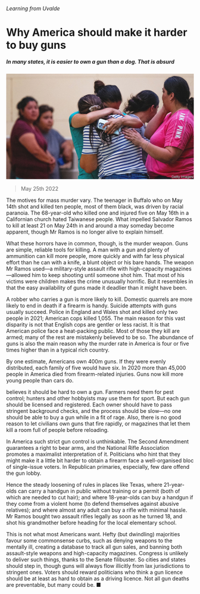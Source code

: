 ###### Learning from Uvalde

# Why America should make it harder to buy guns 

##### In many states, it is easier to own a gun than a dog. That is absurd 

![image](images/20220528_LDP001.jpg) 

> May 25th 2022 

The motives for mass murder vary. The teenager in Buffalo who on May 14th shot and killed ten people, most of them black, was driven by racial paranoia. The 68-year-old who killed one and injured five on May 16th in a Californian church hated Taiwanese people. What impelled Salvador Ramos to kill at least 21 on May 24th in and around a  may someday become apparent, though Mr Ramos is no longer alive to explain himself.

What these horrors have in common, though, is the murder weapon. Guns are simple, reliable tools for killing. A man with a gun and plenty of ammunition can kill more people, more quickly and with far less physical effort than he can with a knife, a blunt object or his bare hands. The weapon Mr Ramos used—a military-style assault rifle with high-capacity magazines—allowed him to keep shooting until someone shot him. That most of his victims were children makes the crime unusually horrific. But it resembles  in that the easy availability of guns made it deadlier than it might have been.

A robber who carries a gun is more likely to kill. Domestic quarrels are more likely to end in death if a firearm is handy. Suicide attempts with guns usually succeed. Police in England and Wales shot and killed only two people in 2021; American cops killed 1,055. The main reason for this vast disparity is not that English cops are gentler or less racist. It is that American police face a heat-packing public. Most of those they kill are armed; many of the rest are mistakenly believed to be so. The abundance of guns is also the main reason why the murder rate in America is four or five times higher than in a typical rich country.

By one estimate, Americans own 400m guns. If they were evenly distributed, each family of five would have six. In 2020 more than 45,000 people in America died from firearm-related injuries. Guns now kill more young people than cars do.

 believes it should be hard to own a gun. Farmers need them for pest control; hunters and other hobbyists may use them for sport. But each gun should be licensed and registered. Each owner should have to pass stringent background checks, and the process should be slow—no one should be able to buy a gun while in a fit of rage. Also, there is no good reason to let civilians own guns that fire rapidly, or magazines that let them kill a room full of people before reloading. 

In America such strict gun control is unthinkable. The Second Amendment guarantees a right to bear arms, and the National Rifle Association promotes a maximalist interpretation of it. Politicians who hint that they might make it a little bit harder to obtain a firearm face a well-organised bloc of single-issue voters. In Republican primaries, especially, few dare offend the gun lobby.

Hence the steady loosening of rules in places like Texas, where 21-year-olds can carry a handgun in public without training or a permit (both of which are needed to cut hair); and where 18-year-olds can buy a handgun if they come from a violent home (to defend themselves against abusive relatives); and where almost any adult can buy a rifle with minimal hassle. Mr Ramos bought two assault rifles legally as soon as he turned 18, and shot his grandmother before heading for the local elementary school.

This is not what most Americans want. Hefty (but dwindling) majorities favour some commonsense curbs, such as denying weapons to the mentally ill, creating a database to track all gun sales, and banning both assault-style weapons and high-capacity magazines. Congress is unlikely to deliver such things, thanks to the Senate filibuster. So cities and states should step in, though guns will always flow illicitly from lax jurisdictions to stringent ones. Voters should reward politicians who think a gun licence should be at least as hard to obtain as a driving licence. Not all gun deaths are preventable, but many could be. ■



